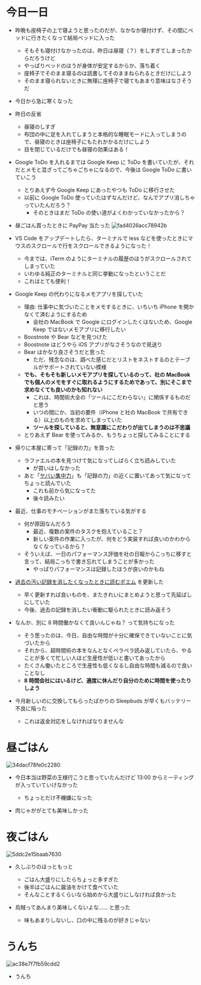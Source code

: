 # 今日一日
- 昨晩も座椅子の上で寝ようと思ったのだが、なかなか寝付けず、その間にベッドに行きたくなって結局ベッドに入った
    - そもそも寝付けなかったのは、昨日は昼寝（？）をしすぎてしまったからだろうけど
    - やっぱりベッドのほうが身体が安定するからか、落ち着く
    - 座椅子でそのまま寝るのは読書してそのままねられるときだけにしよう
    - そのまま寝られないときに無理に座椅子で寝てもあまり意味はなさそうだ

- 今日から急に寒くなった

- 昨日の反省
    - 昼寝のしすぎ
    - 布団の中に足を入れてしまうと本格的な睡眠モードに入ってしまうので、昼寝のときは座椅子にもたれかかるだけにしよう
    - 目を閉じているだけでも昼寝の効果はある！

- Google ToDo を入れるまでは Google Keep に ToDo を書いていたが、それだとメモと混ざってごちゃごちゃになるので、今後は Google ToDo に書いていこう
    - とりあえず今 Google Keep にあったやつも ToDo に移行させた
    - 以前に Google ToDo 使っていたはずなんだけど、なんでアプリ消しちゃっていたんだろう？
        - そのときはまだ ToDo の使い道がよくわかっていなかったから？

- 昼ごはん買ったときに PayPay 当たった
![fad4026acc78942b](/images/2019/10/fad4026acc78942b.png)

- VS Code をアップデートしたら、ターミナルで less などを使ったときにマウスのスクロールで行をスクロールできるようになった！
    - 今までは、iTerm のようにターミナルの履歴のほうがスクロールされてしまっていた
    - いわゆる純正のターミナルと同じ挙動になったということだ
    - これはとても便利！

- Google Keep の代わりになるメモアプリを探していた
    - 理由: 仕事中に気づいたことをメモするときに、いちいち iPhone を開かなくて済むようにするため
        - 会社の MacBook で Google にログインしたくはないため、Google Keep ではないメモアプリに移行したい
    - Boostnote や Bear などを見つけた
    - Boostnote はどうやら iOS アプリがなさそうなので見送り
    - Bear はかなり良さそうだと思った
        - ただ、残念なのは、調べた感じだとリストをネストするのとテーブルがサポートされていない模様
    - **でも、そもそも新しいメモアプリを探しているのって、社の MacBook でも個人のメモをすぐに取れるようにするためであって、別にそこまで求めなくても良いのかも知れない**
        - これは、時間術大全の「ツールにこだわらない」に関係するものだと思う
        - いつの間にか、当初の要件（iPhone と社の MacBook で共有できる）以上のものを求めてしまっていた
        - **ツールを探していると、無意識にこだわりが出てしまうのは不思議**
    - とりあえず Bear を使ってみるか、もうちょっと探してみることにする

- 帰りに本屋に寄って「記録の力」を買った
    - ラファエルの本を見つけて気になってしばらく立ち読みしていた
        - が買いはしなかった
    - あと「[ヤバい集中力](https://www.amazon.co.jp/dp/B07X32TV1M)」も「記録の力」の近くに置いてあって気になってちょっと読んでいた
        - これも前から気になってた
        - 後々読みたい

- 最近、仕事のモチベーションがまた落ちている気がする
    - 何が原因なんだろう
        - 最近、複数の案件のタスクを抱えていること？
        - 新しい案件の作業に入ったが、何をどう実装すれば良いのかわからなくなっているから？
    - そういえば、一日のパフォーマンス評価を社の日報からこっちに移すと言って、結局こっちで書き忘れてしまうことが多かった
        - やっぱりパフォーマンスは記録したほうが良いのかもね

- [過去の汚い記録を消したくなったときに読むポエム](/2019/10/12#%E9%81%8E%E5%8E%BB%E3%81%AE%E6%B1%9A%E3%81%84%E8%A8%98%E9%8C%B2%E3%82%92%E6%B6%88%E3%81%97%E3%81%9F%E3%81%8F%E3%81%AA%E3%81%A3%E3%81%9F%E3%81%A8%E3%81%8D%E3%81%AB%E8%AA%AD%E3%82%80%E3%83%9D%E3%82%A8%E3%83%A0) を更新した
    - 早く更新すれば良いものを、またきれいにまとめようと思って先延ばしにしていた
    - 今後、過去の記録を消したい衝動に駆られたときに読み返そう

- なんか、別に 8 時間働かなくて良いんじゃね？ って気持ちになった
    - そう思ったのは、今日、自由な時間が十分に確保できていないことに気づいたから
    - それから、超時間術の本をなんとなくペラペラ読み返していたら、やることが多くて忙しい人ほど生産性が低いと書いてあったから
    - たくさん働いたところで生産性も低くなるし自由な時間も減るので良いことなし
    - **8 時間会社にはいるけど、適度に休んだり自分のために時間を使ったりしよう**

- 今月新しいのに交換してもらったばかりの Sleepbuds が早くもバッテリー不良に陥った
    - これは返金対応をしなければなりませんな

# 昼ごはん
![34dacf78fe0c2280](/images/2019/10/34dacf78fe0c2280.jpg)

- 今日本当は野菜の王様行こうと思っていたんだけど 13:00 からミーティングが入っていていけなかった
    - ちょっとだけ不機嫌になった

- 肉じゃががとても美味しかった

# 夜ごはん
![5ddc2e15baab7630](/images/2019/10/5ddc2e15baab7630.jpg)

- 久しぶりのほっともっと
    - ごはん大盛りにしたらちょっと多すぎた
    - 後半はごはんに醤油をかけて食べていた
    - そんなことするくらいなら始めから大盛りにしなければ良かった

- 烏賊ってあんまり美味しくないよな...... と思った
    - 味もあまりしないし、口の中に残るのが好きじゃない

# うんち
![ac38e7f7fb59cdd2](/images/2019/10/ac38e7f7fb59cdd2.png)

- うんち
